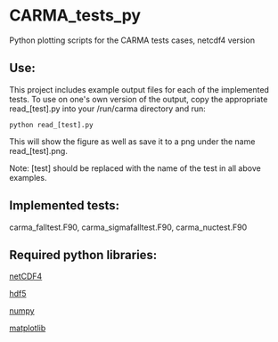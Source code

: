 # CARMA_tests_py
Python plotting scripts for the CARMA tests cases, netcdf4 version

## Use:
This project includes example output files for each of the implemented tests. To use on one's own version of the output, copy the appropriate read_[test].py into your /run/carma directory and run:

`python read_[test].py`

This will show the figure as well as save it to a png under the name read_[test].png.

Note: [test] should be replaced with the name of the test in all above examples.

## Implemented tests:

carma_falltest.F90, carma_sigmafalltest.F90, carma_nuctest.F90

## Required python libraries:
[netCDF4](http://unidata.github.io/netcdf4-python/)

[hdf5](https://www.h5py.org/)

[numpy](http://www.numpy.org/)

[matplotlib](https://matplotlib.org/)
